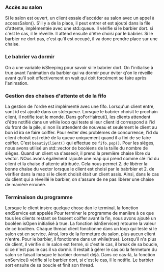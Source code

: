 
### Accès au salon
Si le salon est ouvert, un client essaie d'accéder au salon avec un appel à accessSalon().
S'il y a de la place, il peut entrer et est ajouté dans la file d'attente, implémentée avec une std::queue.
Il vérifie si le barbier dort. si c'est le cas, il le réveille. Il attend ensuite d'être choisi par le babrier.
Si le barbier ne dort pas, c'est qu'il est occupé, il va donc prendre place sur une chaise.

### Le babrier va dormir
On a une variable isSleeping pour savoir si le babrier dort. On l'initialise à true avant l'animation du barbier qui va dormir pour éviter q'on le réveille avant qu'il soit effectivement en wait qui doit forcément se faire après l'animation.
### Gestion des chaises d'attente et de la fifo
La gestion de l'ordre est implémenté avec une fifo. Lorsqu'un client entre, sont id est ajouté dans un std::queue. Lorsque le babrier choisit le prochain client, il notifie tout le monde.
Dans goForHaircut(), les clients attendent d'être notifié dans un while loop qui teste si leur client id correspond à l'id du front de la pile, si non ils attendent de nouveau et seulement le client au bon id ira se faire coiffer.
Pour éviter des problèmes de concurrence, l'id du client choisit est retiré de la queue uniquement quand il a fini de se faire coiffer. C'est `beautiyClient()` qui effectue ce `fifo.pop()`.
Pour les sièges, nous avons utilisé un std::vector de booléens de la taille du nombre de sièges. Quand un client va s'asseoir, il prend la première chaise libre du vector.
NOus avons également rajouté une map qui prend comme clé l'id du client et la chaise d'attente attribuée. Cela nous permet 2. de libérer la bonne chaise du vector lorsque le client est choisi par le babrbier et 2. de vérifier dans la map si le client choisit était un client assis. Ainsi, dans le cas du client qui a réveillé le barbier, on s'assure de ne pas libérer une chaise de manière erronée.
### Terminaison du programme
Lorsque le client insère quelque chose dan le terminal, la fonction endService est appelée
Pour terminer le programme de manière à ce que tous les clients restant se fassent coiffer avant la fin, nous avons ajouté un booléen isOpen initialisé à true. La fonction isInService() retourne la valeur de ce booléen.
Chaque thread client fonctionne dans un loop qui teste si le salon est en service. Ainsi, lors de la fermeture du salon, plus aucun client n'entre.
Pour le barbier, il fonctionne dans un while(true). Lorsqu'il n'a plus de client, il vérifie si le salon est fermé, si c'est le cas, il break de sa boucle, si ce n'est pas le cas il va dormir.
Il restait à gérer le cas où la fermeture du salon se faisait lorsque le barbier dormait déjà. Dans ce cas-là, la fonction enService() vérifie si le barbier dort, si c'est le cas, il le notifie. Le barbier sort ensuite de sa boucle et finit son thread.